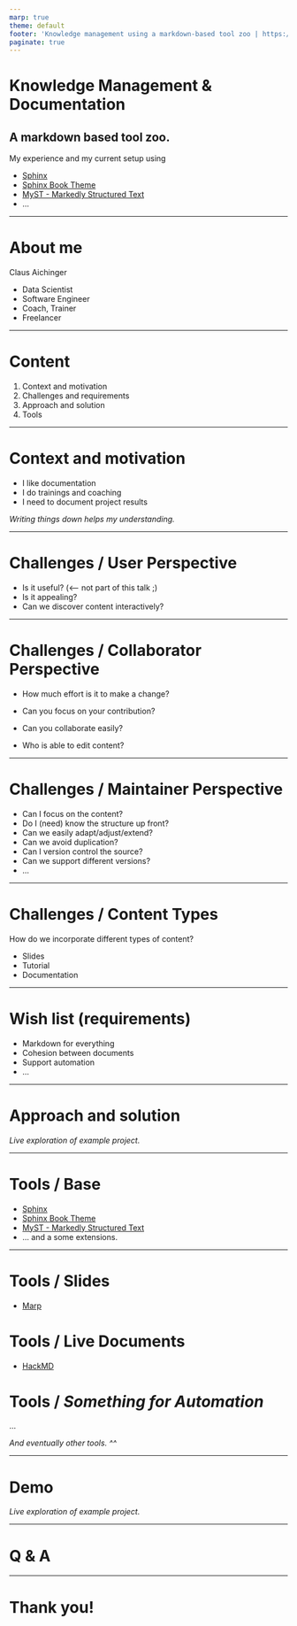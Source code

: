 ```yaml
---
marp: true
theme: default
footer: 'Knowledge management using a markdown-based tool zoo | https://pyug.at/Treffen/2022-02 | claus.aichinger@gmail.com'
paginate: true
---
```


# Knowledge Management & Documentation
## A markdown based tool zoo.

My experience and my current setup using
- [Sphinx](https://www.sphinx-doc.org/)
- [Sphinx Book Theme](https://sphinx-book-theme.readthedocs.io/)
- [MyST - Markedly Structured Text](https://myst-parser.readthedocs.io/)
- ...

---

# About me

Claus Aichinger
- Data Scientist
- Software Engineer
- Coach, Trainer
- Freelancer

---

# Content

1. Context and motivation
2. Challenges and requirements
3. Approach and solution
4. Tools

---

# Context and motivation

- I like documentation
- I do trainings and coaching
- I need to document project results

*Writing things down helps my understanding.*

---

# Challenges / User Perspective

- Is it useful? (<-- not part of this talk ;)
- Is it appealing?
- Can we discover content interactively?

---

# Challenges / Collaborator Perspective

- How much effort is it to make a change?
- Can you focus on your contribution?
- Can you collaborate easily?

- Who is able to edit content?

---

# Challenges / Maintainer Perspective

- Can I focus on the content?
- Do I (need) know the structure up front?
- Can we easily adapt/adjust/extend?
- Can we avoid duplication?
- Can I version control the source?
- Can we support different versions?
- ...

---

# Challenges / Content Types

How do we incorporate different types of content?
- Slides
- Tutorial
- Documentation

---

# Wish list (requirements)

- Markdown for everything
- Cohesion between documents
- Support automation
- ...

---

# Approach and solution

*Live exploration of example project.*

---

# Tools / Base

- [Sphinx](https://www.sphinx-doc.org/)
- [Sphinx Book Theme](https://sphinx-book-theme.readthedocs.io/)
- [MyST - Markedly Structured Text](https://myst-parser.readthedocs.io/)
- ... and a some extensions.

---

# Tools / Slides

- [Marp](https://marpit.marp.app/)

# Tools / Live Documents

- [HackMD](https://hackmd.io/)

# Tools / *Something for Automation*

...

*And eventually other tools. ^^*

---

# Demo

*Live exploration of example project.*

---

# Q & A

---

# Thank you!
